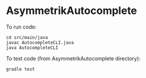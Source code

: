 # AsymmetrikAutocomplete

To run code: 

```
cd src/main/java
javac AutocompleteCLI.java
java AutocompleteCLI
```
To test code (from AsymmetrikAutocomplete directory):

```
gradle test
```
